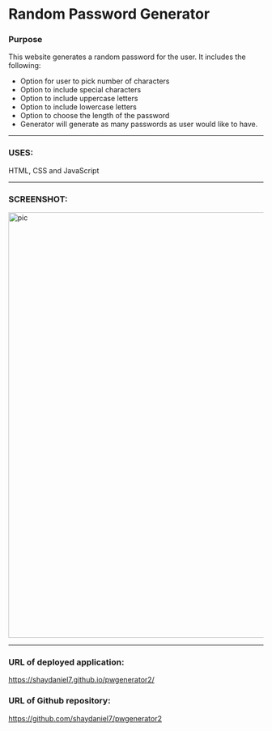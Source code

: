 # Random Password Generator

### Purpose

This website generates a random password for the user. It includes the following:

  * Option for user to pick number of characters
  * Option to include special characters 
  * Option to include uppercase letters
  * Option to include lowercase letters
  * Option to choose the length of the password
  * Generator will generate as many passwords as user would like to have.
***

### USES: 
HTML, CSS and JavaScript

***

### SCREENSHOT:

<img width="841" alt="pic" src="https://user-images.githubusercontent.com/67557233/90947238-1eb0a680-e3e9-11ea-8368-430f40384d78.png">

***

### URL of deployed application: 
https://shaydaniel7.github.io/pwgenerator2/


### URL of Github repository: 
https://github.com/shaydaniel7/pwgenerator2
